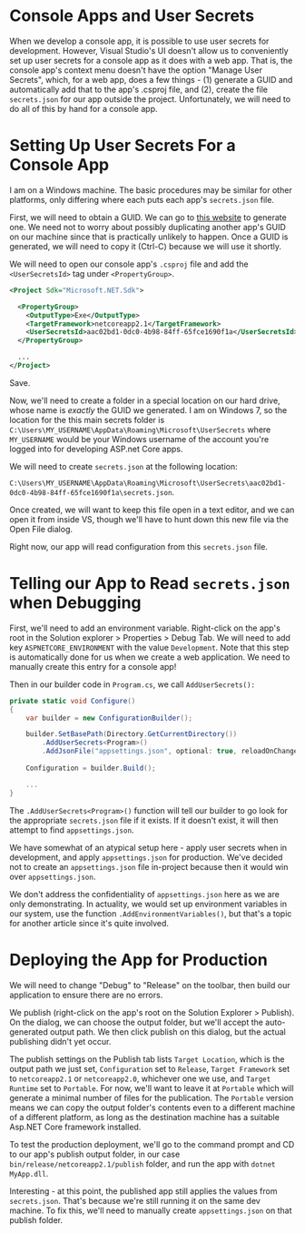 # Console Apps and User Secrets

When we develop a console app, it is possible to use user secrets for development. However, Visual Studio's UI doesn't allow us to conveniently set up user secrets for
a console app as it does with a web app. That is, the console app's context menu doesn't have the option "Manage User Secrets", which, for a web app, does a few things -
(1) generate a GUID and automatically add that to the app's .csproj file, and (2), create the file `secrets.json` for our app outside the project. Unfortunately, we will
need to do all of this by hand for a console app.

# Setting Up User Secrets For a Console App

I am on a Windows machine. The basic procedures may be similar for other platforms, only differing where each puts each app's `secrets.json` file.

First, we will need to obtain a GUID. We can go to [this website](https://www.guidgenerator.com/online-guid-generator.aspx) to generate one. We need not to worry about
possibly duplicating another app's GUID on our machine since that is practically unlikely to happen. Once a GUID is generated, we will need to copy it (Ctrl-C) because
we will use it shortly.

We will need to open our console app's `.csproj` file and add the `<UserSecretsId>` tag under `<PropertyGroup>`.

```xml
<Project Sdk="Microsoft.NET.Sdk">

  <PropertyGroup>
    <OutputType>Exe</OutputType>
    <TargetFramework>netcoreapp2.1</TargetFramework>
    <UserSecretsId>aac02bd1-0dc0-4b98-84ff-65fce1690f1a</UserSecretsId>
  </PropertyGroup>

  ...
</Project>
```

Save.

Now, we'll need to create a folder in a special location on our hard drive, whose name is *exactly* the GUID we generated. I am on Windows 7, so the location for the this
main secrets folder is `C:\Users\MY_USERNAME\AppData\Roaming\Microsoft\UserSecrets` where `MY_USERNAME` would be your Windows username of the account you're logged
into for developing ASP.net Core apps.

We will need to create `secrets.json` at the following location: 

`C:\Users\MY_USERNAME\AppData\Roaming\Microsoft\UserSecrets\aac02bd1-0dc0-4b98-84ff-65fce1690f1a\secrets.json`.

Once created, we will want to keep this file open in a text editor, and we can open it from inside VS, though we'll have to hunt down this new file via the Open File dialog.

Right now, our app will read configuration from this `secrets.json` file.

# Telling our App to Read `secrets.json` when Debugging

First, we'll need to add an environment variable. Right-click on the app's root in the Solution explorer > Properties > Debug Tab. We will need to add key
`ASPNETCORE_ENVIRONMENT` with the value `Development`. Note that this step is automatically done for us when we create a web application. We need to manually create
this entry for a console app!

Then in our builder code in `Program.cs`, we call `AddUserSecrets():`

```csharp
private static void Configure()
{
    var builder = new ConfigurationBuilder();

    builder.SetBasePath(Directory.GetCurrentDirectory())
        .AddUserSecrets<Program>()
        .AddJsonFile("appsettings.json", optional: true, reloadOnChange: true);
           
    Configuration = builder.Build();

	...
}
```

The `.AddUserSecrets<Program>()` function will tell our builder to go look for the appropriate `secrets.json` file if it exists. If it doesn't exist, it will then attempt
to find `appsettings.json`.

We have somewhat of an atypical setup here - apply user secrets when in development, and apply `appsettings.json` for production. We've decided not to create an `appsettings.json`
file in-project because then it would win over `appsettings.json`.

We don't address the confidentiality of `appsettings.json` here as we are only demonstrating. In actuality, we would set up environment variables in our system, use the function
`.AddEnvironmentVariables()`, but that's a topic for another article since it's quite involved.

# Deploying the App for Production

We will need to change "Debug" to "Release" on the toolbar, then build our application to ensure there are no errors. 

We publish (right-click on the app's root on the Solution Explorer > Publish). On the dialog, we can choose the output folder, but we'll accept the auto-generated output path.
We then click publish on this dialog, but the actual publishing didn't yet occur.

The publish settings on the Publish tab lists `Target Location`, which is the output path we just set, `Configuration` set to `Release`, `Target Framework` set to 
`netcoreapp2.1` or `netcoreapp2.0`, whichever one we use, and `Target Runtime` set to `Portable`. For now, we'll want to leave it at `Portable` which will generate a
minimal number of files for the publication. The `Portable` version means we can copy the output folder's contents even to a different machine of a different platform, as long
as the destination machine has a suitable Asp.NET Core framework installed.

To test the production deployment, we'll go to the command prompt and CD to our app's publish output folder, in our case `bin/release/netcoreapp2.1/publish` folder, and
run the app with `dotnet MyApp.dll`.

Interesting - at this point, the published app still applies the values from `secrets.json`. That's because we're still running it on the same dev machine. To fix this, we'll need
to manually create `appsettings.json` on that publish folder.





